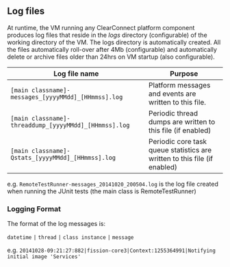 ## Log files 

At runtime, the VM running any ClearConnect platform component produces log files that reside in the _logs_ directory (configurable) of the working directory of the VM. The logs directory is automatically created. All the files automatically roll-over after 4Mb (configurable) and automatically delete or archive files older than 24hrs on VM startup (also configurable).

| Log file name | Purpose |
| --- | --- |
| `[main classname]-messages_[yyyyMMdd]_[HHmmss].log` | Platform messages and events are written to this file. |
| `[main classname]-threaddump_[yyyyMMdd]_[HHmmss].log` | Periodic thread dumps are written to this file (if enabled) |
| `[main classname]-Qstats_[yyyyMMdd]_[HHmmss].log` | Periodic core task queue statistics are written to this file (if enabled) |


e.g. `RemoteTestRunner-messages_20141020_200504.log` is the log file created when running the JUnit tests (the main class is RemoteTestRunner)

### Logging Format 

The format of the log messages is:

`datetime` `|` `thread` `|` `class instance` `|` `message`

e.g. `20141028-09:21:27:882|fission-core3|Context:1255364991|Notifying initial image 'Services'`